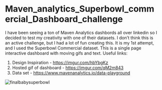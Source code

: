 # Maven_analytics_Superbowl_commercial_Dashboard_challenge
I have been seeing a ton of Maven Analytics dashbords all over linkedin so I decided to test my creativity with one of their datasets.
I don’t think this is an active challenge, but I had a lot of fun creating this. It is my 1st attempt, and I used the Superbowl Commercial dataset. 
This is a single page interactive dashboard with moving gifs and text.
Useful links:

1)	Design Inspiration - https://imgur.com/hbYbgKz
2)	Hosted gif of dashboard - https://imgur.com/qM2m843
3)	Data set - https://www.mavenanalytics.io/data-playground

![finalbabysuperbowl](https://user-images.githubusercontent.com/40834093/177015069-2673666c-8f04-45c1-a865-8cc49525213f.gif)

